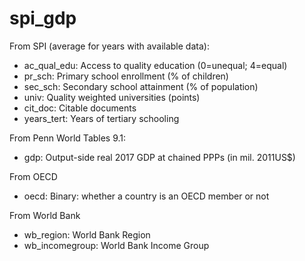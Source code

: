 # spi_gdp
From SPI (average for years with available data):
*   ac_qual_edu: Access to quality education (0=unequal; 4=equal)
*   pr_sch: Primary school enrollment (% of children)
*   sec_sch: Secondary school attainment (% of population)
*   univ: Quality weighted universities (points)
*   cit_doc: Citable documents
*   years_tert: Years of tertiary schooling

From Penn World Tables 9.1:
*   gdp: Output-side real 2017 GDP at chained PPPs (in mil. 2011US$)

From OECD
*   oecd: Binary: whether a country is an OECD member or not

From World Bank

*   wb_region: World Bank Region
*   wb_incomegroup: World Bank Income Group
